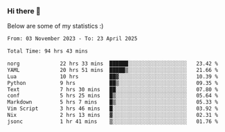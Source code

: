 ### Hi there 👋
Below are some of my statistics :)

<!--START_SECTION:waka-->

```txt
From: 03 November 2023 - To: 23 April 2025

Total Time: 94 hrs 43 mins

norg             22 hrs 33 mins  ██████░░░░░░░░░░░░░░░░░░░   23.42 %
YAML             20 hrs 51 mins  █████▒░░░░░░░░░░░░░░░░░░░   21.66 %
Lua              10 hrs          ██▓░░░░░░░░░░░░░░░░░░░░░░   10.39 %
Python           9 hrs           ██▒░░░░░░░░░░░░░░░░░░░░░░   09.35 %
Text             7 hrs 30 mins   ██░░░░░░░░░░░░░░░░░░░░░░░   07.80 %
conf             5 hrs 25 mins   █▒░░░░░░░░░░░░░░░░░░░░░░░   05.64 %
Markdown         5 hrs 7 mins    █▒░░░░░░░░░░░░░░░░░░░░░░░   05.33 %
Vim Script       3 hrs 46 mins   █░░░░░░░░░░░░░░░░░░░░░░░░   03.92 %
Nix              2 hrs 13 mins   ▓░░░░░░░░░░░░░░░░░░░░░░░░   02.31 %
jsonc            1 hr 41 mins    ▒░░░░░░░░░░░░░░░░░░░░░░░░   01.76 %
```

<!--END_SECTION:waka-->

<!--
**KlapenHz/KlapenHz** is a ✨ _special_ ✨ repository because its `README.md` (this file) appears on your GitHub profile.

Here are some ideas to get you started:

- 🔭 I’m currently working on ...
- 🌱 I’m currently learning ...
- 👯 I’m looking to collaborate on ...
- 🤔 I’m looking for help with ...
- 💬 Ask me about ...
- 📫 How to reach me: ...
- 😄 Pronouns: ...
- ⚡ Fun fact: ...
-->
